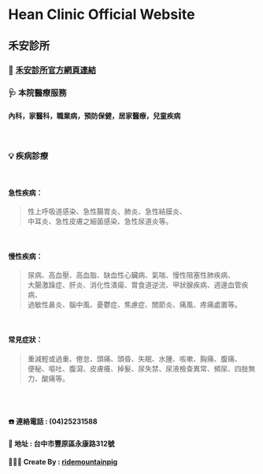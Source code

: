 # Hean Clinic Official Website
## 禾安診所
### 🚀 [禾安診所官方網頁連結](https://heanclinicwebsite.github.io/HeanClinic/)

### 🩺 本院醫療服務
#### 內科，家醫科，職業病，預防保健，居家醫療，兒童疾病
<br>

### 💡 疾病診療
<br>

#### 急性疾病：
>性上呼吸道感染、急性腸胃炎、肺炎、急性結膜炎、<br>中耳炎、急性皮膚之細菌感染、急性尿道炎等。
<br>

#### 慢性疾病：
>尿病、高血壓、高血脂、缺血性心臟病、氣喘、慢性阻塞性肺疾病、<br>大腸激躁症、肝炎、消化性潰瘍、胃食道逆流、甲狀腺疾病、週邊血管疾病、<br>過敏性鼻炎、腦中風、憂鬱症、焦慮症、關節炎、痛風、疼痛處置等。
<br>

#### 常見症狀：
>重減輕或過重、倦怠、頭痛、頭昏、失眠、水腫、咳嗽、胸痛、腹痛、<br>便秘、嘔吐、腹瀉、皮膚癢、掉髮、尿失禁、尿液檢查異常、頻尿、四肢無力、酸痛等。　
<br>

<br>

#### ☎️ 連絡電話 : (04)25231588
#### 🏥 地址 : 台中市豐原區永康路312號
#### 🧑🏻‍💻 Create By : [ridemountainpig](https://github.com/ridemountainpig/)
